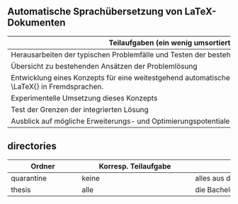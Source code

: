 ## Automatische Sprachübersetzung von LaTeX-Dokumenten
| <div style="width:90vw">Teilaufgaben (ein wenig umsortiert und umformuliert)</div> |
|---|
| Herausarbeiten der typischen Problemfälle und Testen der bestehenden Ansätze an diesen Problemfällen |
| Übersicht zu bestehenden Ansätzen der Problemlösung |
| Entwicklung eines Konzepts für eine weitestgehend automatische Überset-zung mathematischer Texte in \LaTeX{} in Fremdsprachen. |
| Experimentelle Umsetzung dieses Konzepts |
| Test der Grenzen der integrierten Lösung |
| Ausblick auf mögliche Erweiterungs- und Optimierungspotentiale |


## directories
| <div style="width:15vw">Ordner</div> | <div style="width:25vw">Korresp. Teilaufgabe</div> | <div style="width:48vw">Inhalte</div> |
| --- | --- | --- |
| quarantine | keine | alles aus dem alten GitHub landet immer zunächst hier |
| thesis | alle | die Bachelorarbeit (TeX) |